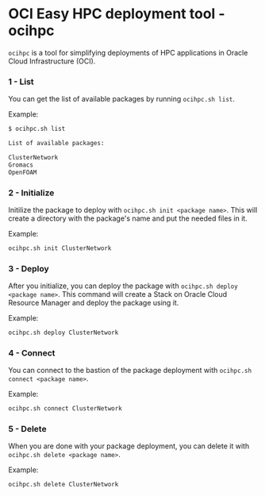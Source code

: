 # OCI Easy HPC deployment tool - ocihpc

`ocihpc` is a tool for simplifying deployments of HPC applications in Oracle Cloud Infrastructure (OCI).



### 1 - List
You can get the list of available packages by running `ocihpc.sh list`.

Example:

```sh
$ ocihpc.sh list

List of available packages:

ClusterNetwork
Gromacs
OpenFOAM
```

### 2 - Initialize
Initilize the package to deploy with `ocihpc.sh init <package name>`. This will create a directory with the package's name and put the needed files in it.

Example:

```sh
ocihpc.sh init ClusterNetwork
```

### 3 - Deploy
After you initialize, you can deploy the package with `ocihpc.sh deploy <package name>`. This command will create a Stack on Oracle Cloud Resource Manager and deploy the package using it.

Example:

```sh
ocihpc.sh deploy ClusterNetwork
```

### 4 - Connect
You can connect to the bastion of the package deployment with `ocihpc.sh connect <package name>`.

Example:

```sh
ocihpc.sh connect ClusterNetwork
```

### 5 - Delete
When you are done with your package deployment, you can delete it with `ocihpc.sh delete <package name>`.

Example:
```sh
ocihpc.sh delete ClusterNetwork
```
